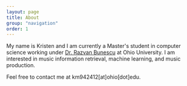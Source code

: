 ```yaml
---
layout: page
title: About
group: "navigation"
order: 1
---
```


My name is Kristen and I am currently a Master's student in computer science working under [Dr. Razvan Bunescu](http://ace.cs.ohiou.edu/~razvan/) at Ohio University. I am interested in music information retrieval, machine learning, and music production.


Feel free to contact me at km942412[at]ohio[dot]edu.
